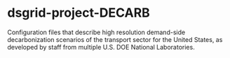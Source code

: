 # dsgrid-project-DECARB
Configuration files that describe high resolution demand-side decarbonization scenarios of the transport sector for the United States, as developed by staff from multiple U.S. DOE National Laboratories.
